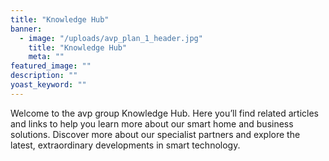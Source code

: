 ```yaml
---
title: "Knowledge Hub"
banner: 
  - image: "/uploads/avp_plan_1_header.jpg"
    title: "Knowledge Hub"
    meta: ""
featured_image: ""
description: ""
yoast_keyword: ""
---
```


Welcome to the avp group Knowledge Hub. Here you’ll find related articles and links to help you learn more about our smart home and business solutions. Discover more about our specialist partners and explore the latest, extraordinary developments in smart technology.